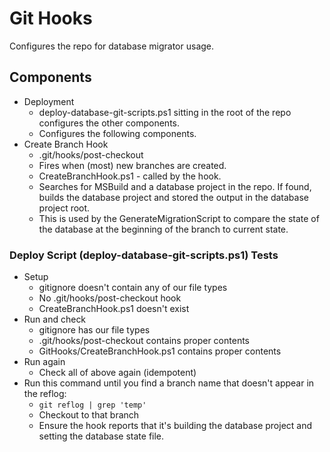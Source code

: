﻿# Git Hooks
Configures the repo for database migrator usage.

## Components
* Deployment
  * deploy-database-git-scripts.ps1 sitting in the root of the repo configures the other components.
  * Configures the following components.
* Create Branch Hook
  * .git/hooks/post-checkout
  * Fires when (most) new branches are created.
  * CreateBranchHook.ps1 - called by the hook.
  * Searches for MSBuild and a database project in the repo.  If found, builds the database project and stored the output in the database project root.
  * This is used by the GenerateMigrationScript to compare the state of the database at the beginning of the branch to current state.

### Deploy Script (deploy-database-git-scripts.ps1) Tests
* Setup
  * gitignore doesn't contain any of our file types
  * No .git/hooks/post-checkout hook
  * CreateBranchHook.ps1 doesn't exist
* Run and check
  * gitignore has our file types
  * .git/hooks/post-checkout contains proper contents
  * GitHooks/CreateBranchHook.ps1 contains proper contents
* Run again
  * Check all of above again (idempotent)
* Run this command until you find a branch name that doesn't appear in the reflog:
  * `git reflog | grep 'temp'`
  * Checkout to that branch
  * Ensure the hook reports that it's building the database project and setting the database state file.
